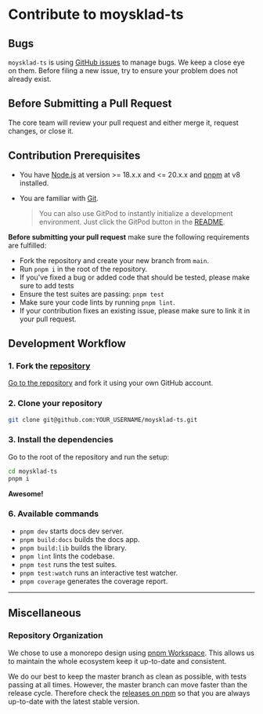 # Contribute to moysklad-ts
## Bugs

`moysklad-ts` is using [GitHub issues](https://github.com/MonsterDeveloper/moysklad-ts/issues) to manage bugs. We keep a close eye on them. Before filing a new issue, try to ensure your problem does not already exist.


## Before Submitting a Pull Request

The core team will review your pull request and either merge it, request changes, or close it.

## Contribution Prerequisites

- You have [Node.js](https://nodejs.org/en/) at version >= 18.x.x and <= 20.x.x and [pnpm](https://pnpm.io) at v8 installed.
- You are familiar with [Git](https://git-scm.com).

	> You can also use GitPod to instantly initialize a development environment. Just click the GitPod button in the [README](./README.md).

**Before submitting your pull request** make sure the following requirements are fulfilled:

- Fork the repository and create your new branch from `main`.
- Run `pnpm i` in the root of the repository.
- If you've fixed a bug or added code that should be tested, please make sure to add tests
- Ensure the test suites are passing: `pnpm test`
- Make sure your code lints by running `pnpm lint`.
- If your contribution fixes an existing issue, please make sure to link it in your pull request.

## Development Workflow

### 1. Fork the [repository](https://github.com/MonsterDeveloper/moysklad-ts)

[Go to the repository](https://github.com/MonsterDeveloper/moysklad-ts) and fork it using your own GitHub account.

### 2. Clone your repository

```bash
git clone git@github.com:YOUR_USERNAME/moysklad-ts.git
```

### 3. Install the dependencies

Go to the root of the repository and run the setup:

```bash
cd moysklad-ts
pnpm i
```

**Awesome!**

### 6. Available commands

- `pnpm dev` starts docs dev server.
- `pnpm build:docs` builds the docs app.
- `pnpm build:lib` builds the library.
- `pnpm lint` lints the codebase.
- `pnpm test` runs the test suites.
- `pnpm test:watch` runs an interactive test watcher.	
- `pnpm coverage` generates the coverage report.
---

## Miscellaneous

### Repository Organization

We chose to use a monorepo design using [pnpm Workspace](https://pnpm.io/workspaces). This allows us to maintain the whole ecosystem keep it up-to-date and consistent.

We do our best to keep the master branch as clean as possible, with tests passing at all times. However, the master branch can move faster than the release cycle. Therefore check the [releases on npm](https://www.npmjs.com/package/moysklad-ts) so that you are always up-to-date with the latest stable version.
